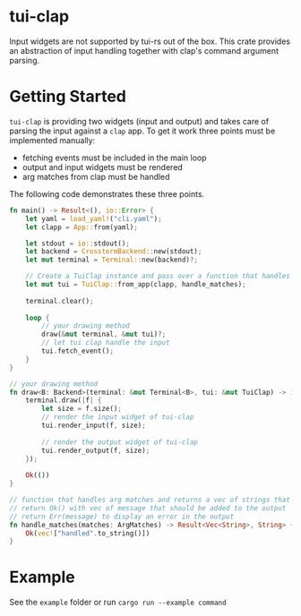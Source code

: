 # tui-clap
Input widgets are not supported by tui-rs out of the box. This crate provides an abstraction of input handling together with clap's command argument parsing. 

# Getting Started
`tui-clap` is providing two widgets (input and output) and takes care of parsing the input against a `clap` app. 
To get it work three points must be implemented manually: 
* fetching events must be included in the main loop
* output and input widgets must be rendered
* arg matches from clap must be handled

The following code demonstrates these three points.

```rust
fn main() -> Result<(), io::Error> {
    let yaml = load_yaml!("cli.yaml");
    let clapp = App::from(yaml);

    let stdout = io::stdout();
    let backend = CrosstermBackend::new(stdout);
    let mut terminal = Terminal::new(backend)?;

    // Create a TuiClap instance and pass over a function that handles the arg matches
    let mut tui = TuiClap::from_app(clapp, handle_matches);
    
    terminal.clear();
    
    loop {
        // your drawing method
        draw(&mut terminal, &mut tui)?;
        // let tui clap handle the input
        tui.fetch_event();
    }
}

// your drawing method
fn draw<B: Backend>(terminal: &mut Terminal<B>, tui: &mut TuiClap) -> io::Result<()>{
    terminal.draw(|f| {
        let size = f.size();
        // render the input widget of tui-clap
        tui.render_input(f, size);
        
        // render the output widget of tui-clap
        tui.render_output(f, size);
    });
    
    Ok(())
}

// function that handles arg matches and returns a vec of strings that is pushed to the output widget
// return Ok() with vec of message that should be added to the output
// return Err(message) to display an error in the output
fn handle_matches(matches: ArgMatches) -> Result<Vec<String>, String> {}
    Ok(vec!["handled".to_string()])
}
```

# Example
See the `example` folder or run `cargo run --example command`
